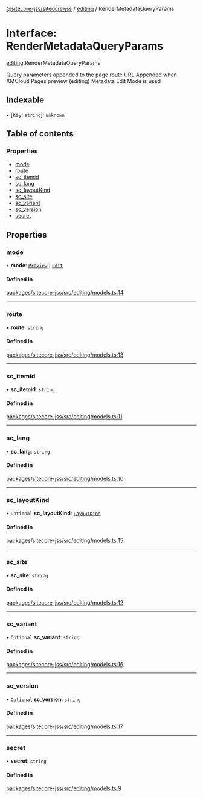 [@sitecore-jss/sitecore-jss](../README.md) / [editing](../modules/editing.md) / RenderMetadataQueryParams

# Interface: RenderMetadataQueryParams

[editing](../modules/editing.md).RenderMetadataQueryParams

Query parameters appended to the page route URL
Appended when XMCloud Pages preview (editing) Metadata Edit Mode is used

## Indexable

▪ [key: `string`]: `unknown`

## Table of contents

### Properties

- [mode](editing.RenderMetadataQueryParams.md#mode)
- [route](editing.RenderMetadataQueryParams.md#route)
- [sc\_itemid](editing.RenderMetadataQueryParams.md#sc_itemid)
- [sc\_lang](editing.RenderMetadataQueryParams.md#sc_lang)
- [sc\_layoutKind](editing.RenderMetadataQueryParams.md#sc_layoutkind)
- [sc\_site](editing.RenderMetadataQueryParams.md#sc_site)
- [sc\_variant](editing.RenderMetadataQueryParams.md#sc_variant)
- [sc\_version](editing.RenderMetadataQueryParams.md#sc_version)
- [secret](editing.RenderMetadataQueryParams.md#secret)

## Properties

### mode

• **mode**: [`Preview`](../enums/layout.LayoutServicePageState.md#preview) \| [`Edit`](../enums/layout.LayoutServicePageState.md#edit)

#### Defined in

[packages/sitecore-jss/src/editing/models.ts:14](https://github.com/Sitecore/jss/blob/c27405f28/packages/sitecore-jss/src/editing/models.ts#L14)

___

### route

• **route**: `string`

#### Defined in

[packages/sitecore-jss/src/editing/models.ts:13](https://github.com/Sitecore/jss/blob/c27405f28/packages/sitecore-jss/src/editing/models.ts#L13)

___

### sc\_itemid

• **sc\_itemid**: `string`

#### Defined in

[packages/sitecore-jss/src/editing/models.ts:11](https://github.com/Sitecore/jss/blob/c27405f28/packages/sitecore-jss/src/editing/models.ts#L11)

___

### sc\_lang

• **sc\_lang**: `string`

#### Defined in

[packages/sitecore-jss/src/editing/models.ts:10](https://github.com/Sitecore/jss/blob/c27405f28/packages/sitecore-jss/src/editing/models.ts#L10)

___

### sc\_layoutKind

• `Optional` **sc\_layoutKind**: [`LayoutKind`](../enums/editing.LayoutKind.md)

#### Defined in

[packages/sitecore-jss/src/editing/models.ts:15](https://github.com/Sitecore/jss/blob/c27405f28/packages/sitecore-jss/src/editing/models.ts#L15)

___

### sc\_site

• **sc\_site**: `string`

#### Defined in

[packages/sitecore-jss/src/editing/models.ts:12](https://github.com/Sitecore/jss/blob/c27405f28/packages/sitecore-jss/src/editing/models.ts#L12)

___

### sc\_variant

• `Optional` **sc\_variant**: `string`

#### Defined in

[packages/sitecore-jss/src/editing/models.ts:16](https://github.com/Sitecore/jss/blob/c27405f28/packages/sitecore-jss/src/editing/models.ts#L16)

___

### sc\_version

• `Optional` **sc\_version**: `string`

#### Defined in

[packages/sitecore-jss/src/editing/models.ts:17](https://github.com/Sitecore/jss/blob/c27405f28/packages/sitecore-jss/src/editing/models.ts#L17)

___

### secret

• **secret**: `string`

#### Defined in

[packages/sitecore-jss/src/editing/models.ts:9](https://github.com/Sitecore/jss/blob/c27405f28/packages/sitecore-jss/src/editing/models.ts#L9)
